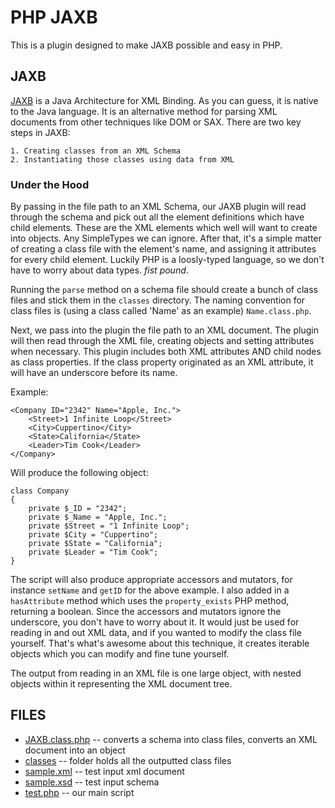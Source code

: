 PHP JAXB
========

This is a plugin designed to make JAXB possible and easy in PHP.

JAXB
----

[JAXB](http://jaxb.java.net/) is a Java Architecture for XML Binding. As you can guess, it is native to the Java language. It is an alternative method for parsing XML documents from other techniques like DOM or SAX. There are two key steps in JAXB:

    1. Creating classes from an XML Schema
    2. Instantiating those classes using data from XML


### Under the Hood

By passing in the file path to an XML Schema, our JAXB plugin will read through the schema and pick out all the element definitions which have child elements. These are the XML elements which well will want to create into objects. Any SimpleTypes we can ignore. After that, it's a simple matter of creating a class file with the element's name, and assigning it attributes for every child element. Luckily PHP is a loosly-typed language, so we don't have to worry about data types. *fist pound*.

Running the `parse` method on a schema file should create a bunch of class files and stick them in the `classes` directory. The naming convention for class files is (using a class called 'Name' as an example) `Name.class.php`.

Next, we pass into the plugin the file path to an XML document. The plugin will then read through the XML file, creating objects and setting attributes when necessary. This plugin includes both XML attributes AND child nodes as class properties. If the class property originated as an XML attribute, it will have an underscore before its name.

Example:

    <Company ID="2342" Name="Apple, Inc.">
        <Street>1 Infinite Loop</Street>
        <City>Cuppertino</City>
        <State>California</State>
        <Leader>Tim Cook</Leader>
    </Company>

Will produce the following object:

    class Company
    {
        private $_ID = "2342";
        private $_Name = "Apple, Inc.";
        private $Street = "1 Infinite Loop";
        private $City = "Cuppertino";
        private $State = "California";
        private $Leader = "Tim Cook";
    }

The script will also produce appropriate accessors and mutators, for instance `setName` and `getID` for the above example. I also added in a `hasAttribute` method which uses the `property_exists` PHP method, returning a boolean. Since the accessors and mutators ignore the underscore, you don't have to worry about it. It would just be used for reading in and out XML data, and if you wanted to modify the class file yourself. That's what's awesome about this technique, it creates iterable objects which you can modify and fine tune yourself.

The output from reading in an XML file is one large object, with nested objects within it representing the XML document tree.


FILES
-----

* [JAXB.class.php](https://github.com/josephspens/JAXB/blob/master/JAXB.class.php) -- converts a schema into class files, converts an XML document into an object
* [classes](https://github.com/josephspens/JAXB/blob/master/classes) -- folder holds all the outputted class files
* [sample.xml](https://github.com/josephspens/JAXB/blob/master/sample.xml) -- test input xml document
* [sample.xsd](https://github.com/josephspens/JAXB/blob/master/sample.xsd) -- test input schema
* [test.php](https://github.com/josephspens/JAXB/blob/master/test.php) -- our main script